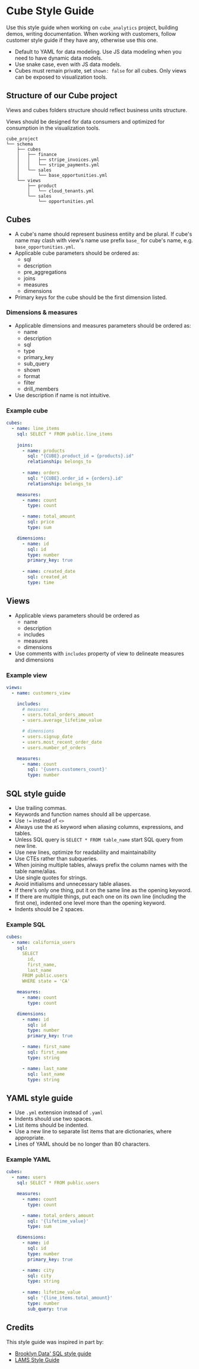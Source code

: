 # Cube Style Guide

Use this style guide when working on `cube_analytics` project, building demos, writing documentation. When working with customers, follow customer style guide if they have any, otherwise use this one.

* Default to YAML for data modeling. Use JS data modeling when you need to have dynamic data models.
* Use snake case, even with JS data models.
* Cubes must remain private, set `shown: false` for all cubes. Only views can be exposed to visualization tools.

## Structure of our Cube project

Views and cubes folders structure should reflect business units structure.

Views should be designed for data consumers and optimized for consumption in the visualization tools.

```
cube_project
└── schema
    ├── cubes
    │   ├── finance
    │   │   ├── stripe_invoices.yml
    │   │   └── stripe_payments.yml
    │   └── sales
    │       └── base_opportunities.yml
    └── views
        ├── product
        │   └── cloud_tenants.yml
        └── sales
            └── opportunities.yml 
```


## Cubes

* A cube's name should represent business entiity and be plural. If cube's name may clash with view's name use prefix `base_` for cube's name, e.g. `base_opportunities.yml`.
* Applicable cube parameters should be ordered as:
  - sql
  - description
  - pre_aggregations
  - joins
  - measures
  - dimensions
* Primary keys for the cube should be the first dimension listed.

### Dimensions & measures

* Applicable dimensions and measures parameters should be ordered as:
  - name
  - description 
  - sql
  - type
  - primary_key
  - sub_query
  - shown
  - format
  - filter
  - drill_members
* Use description if name is not intuitive.

### Example cube


```yaml
cubes:
  - name: line_items
    sql: SELECT * FROM public.line_items
      
    joins:
      - name: products
        sql: "{CUBE}.product_id = {products}.id"
        relationship: belongs_to
        
      - name: orders
        sql: "{CUBE}.order_id = {orders}.id"
        relationship: belongs_to

    measures:
      - name: count
        type: count

      - name: total_amount
        sql: price
        type: sum

    dimensions:
      - name: id
        sql: id
        type: number
        primary_key: true
        
      - name: created_date
        sql: created_at
        type: time
```

## Views

* Applicable views parameters should be ordered as
  - name
  - description
  - includes
  - measures
  - dimensions
* Use comments with `includes` property of view to delineate measures and dimensions


### Example view

```yaml
views:
  - name: customers_view

    includes:
      # measures
      - users.total_orders_amount
      - users.average_lifetime_value

      # dimensions
      - users.signup_date
      - users.most_recent_order_date
      - users.number_of_orders

    measures:
      - name: count
        sql: '{users.customers_count}'
        type: number
```

## SQL style guide

* Use trailing commas.
* Keywords and function names should all be uppercase.
* Use `!=` instead of `<>`
* Always use the `AS` keyword when aliasing columns, expressions, and tables.
* Unless SQL query is `SELECT * FROM table_name` start SQL query from new line.
* Use new lines, optimize for readability and maintainability
* Use CTEs rather than subqueries.
* When joining multiple tables, always prefix the column names with the table name/alias.
* Use single quotes for strings.
* Avoid initialisms and unnecessary table aliases.
* If there's only one thing, put it on the same line as the opening keyword.
* If there are multiple things, put each one on its own line (including the first one), indented one level more than the opening keyword.
* Indents should be 2 spaces.


### Example SQL

```yaml
cubes:
  - name: california_users
    sql: 
      SELECT 
        id,
        first_name,
        last_name
      FROM public.users
      WHERE state = 'CA'

    measures:
      - name: count
        type: count

    dimensions:
      - name: id
        sql: id
        type: number
        primary_key: true

      - name: first_name
        sql: first_name
        type: string

      - name: last_name
        sql: last_name
        type: string

```

## YAML style guide

* Use `.yml` extension instead of `.yaml`
* Indents should use two spaces.
* List items should be indented.
* Use a new line to separate list items that are dictionaries, where appropriate.
* Lines of YAML should be no longer than 80 characters.

### Example YAML

```yaml
cubes:
  - name: users
    sql: SELECT * FROM public.users

    measures:
      - name: count
        type: count

      - name: total_orders_amount
        sql: '{lifetime_value}'
        type: sum

    dimensions:
      - name: id
        sql: id
        type: number
        primary_key: true

      - name: city
        sql: city
        type: string
        
      - name: lifetime_value
        sql: '{line_items.total_amount}'
        type: number
        sub_query: true
```

## Credits

This style guide was inspired in part by:

* [Brooklyn Data' SQL style guide](https://github.com/brooklyn-data/co/blob/main/sql_style_guide.md)
* [LAMS Style Guide](https://looker-open-source.github.io/look-at-me-sideways/rules.html)

